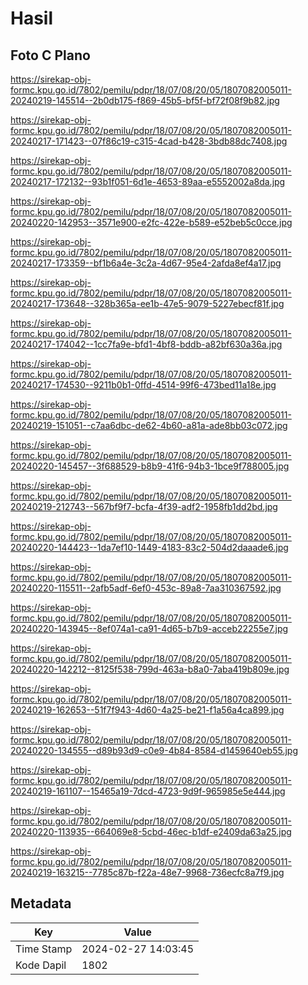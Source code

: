 # Hasil

## Foto C Plano

https://sirekap-obj-formc.kpu.go.id/7802/pemilu/pdpr/18/07/08/20/05/1807082005011-20240219-145514--2b0db175-f869-45b5-bf5f-bf72f08f9b82.jpg

https://sirekap-obj-formc.kpu.go.id/7802/pemilu/pdpr/18/07/08/20/05/1807082005011-20240217-171423--07f86c19-c315-4cad-b428-3bdb88dc7408.jpg

https://sirekap-obj-formc.kpu.go.id/7802/pemilu/pdpr/18/07/08/20/05/1807082005011-20240217-172132--93b1f051-6d1e-4653-89aa-e5552002a8da.jpg

https://sirekap-obj-formc.kpu.go.id/7802/pemilu/pdpr/18/07/08/20/05/1807082005011-20240220-142953--3571e900-e2fc-422e-b589-e52beb5c0cce.jpg

https://sirekap-obj-formc.kpu.go.id/7802/pemilu/pdpr/18/07/08/20/05/1807082005011-20240217-173359--bf1b6a4e-3c2a-4d67-95e4-2afda8ef4a17.jpg

https://sirekap-obj-formc.kpu.go.id/7802/pemilu/pdpr/18/07/08/20/05/1807082005011-20240217-173648--328b365a-ee1b-47e5-9079-5227ebecf81f.jpg

https://sirekap-obj-formc.kpu.go.id/7802/pemilu/pdpr/18/07/08/20/05/1807082005011-20240217-174042--1cc7fa9e-bfd1-4bf8-bddb-a82bf630a36a.jpg

https://sirekap-obj-formc.kpu.go.id/7802/pemilu/pdpr/18/07/08/20/05/1807082005011-20240217-174530--9211b0b1-0ffd-4514-99f6-473bed11a18e.jpg

https://sirekap-obj-formc.kpu.go.id/7802/pemilu/pdpr/18/07/08/20/05/1807082005011-20240219-151051--c7aa6dbc-de62-4b60-a81a-ade8bb03c072.jpg

https://sirekap-obj-formc.kpu.go.id/7802/pemilu/pdpr/18/07/08/20/05/1807082005011-20240220-145457--3f688529-b8b9-41f6-94b3-1bce9f788005.jpg

https://sirekap-obj-formc.kpu.go.id/7802/pemilu/pdpr/18/07/08/20/05/1807082005011-20240219-212743--567bf9f7-bcfa-4f39-adf2-1958fb1dd2bd.jpg

https://sirekap-obj-formc.kpu.go.id/7802/pemilu/pdpr/18/07/08/20/05/1807082005011-20240220-144423--1da7ef10-1449-4183-83c2-504d2daaade6.jpg

https://sirekap-obj-formc.kpu.go.id/7802/pemilu/pdpr/18/07/08/20/05/1807082005011-20240220-115511--2afb5adf-6ef0-453c-89a8-7aa310367592.jpg

https://sirekap-obj-formc.kpu.go.id/7802/pemilu/pdpr/18/07/08/20/05/1807082005011-20240220-143945--8ef074a1-ca91-4d65-b7b9-acceb22255e7.jpg

https://sirekap-obj-formc.kpu.go.id/7802/pemilu/pdpr/18/07/08/20/05/1807082005011-20240220-142212--8125f538-799d-463a-b8a0-7aba419b809e.jpg

https://sirekap-obj-formc.kpu.go.id/7802/pemilu/pdpr/18/07/08/20/05/1807082005011-20240219-162653--51f7f943-4d60-4a25-be21-f1a56a4ca899.jpg

https://sirekap-obj-formc.kpu.go.id/7802/pemilu/pdpr/18/07/08/20/05/1807082005011-20240220-134555--d89b93d9-c0e9-4b84-8584-d1459640eb55.jpg

https://sirekap-obj-formc.kpu.go.id/7802/pemilu/pdpr/18/07/08/20/05/1807082005011-20240219-161107--15465a19-7dcd-4723-9d9f-965985e5e444.jpg

https://sirekap-obj-formc.kpu.go.id/7802/pemilu/pdpr/18/07/08/20/05/1807082005011-20240220-113935--664069e8-5cbd-46ec-b1df-e2409da63a25.jpg

https://sirekap-obj-formc.kpu.go.id/7802/pemilu/pdpr/18/07/08/20/05/1807082005011-20240219-163215--7785c87b-f22a-48e7-9968-736ecfc8a7f9.jpg


## Metadata

| Key        | Value               |
| ---------- | ------------------- |
| Time Stamp | 2024-02-27 14:03:45 |
| Kode Dapil | 1802                |



